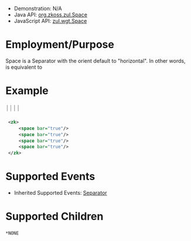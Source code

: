 
- Demonstration: N/A
- Java API: [org.zkoss.zul.Space](https://www.zkoss.org/javadoc/latest/zk/org/zkoss/zul/Space.html)
- JavaScript API: [zul.wgt.Space](https://www.zkoss.org/javadoc/latest/jsdoc/classes/zul.wgt.Space.html)


# Employment/Purpose

Space is a Separator with the orient default to "horizontal". In other
words, <space> is equivalent to <separator orient="horizontal">

# Example

![](/zk_component_ref/images/ZKComRef_Space_Example.png)

```xml
 <zk>
     <space bar="true"/>
     <space bar="true"/>
     <space bar="true"/>
     <space bar="true"/>
 </zk>
```

# Supported Events

- Inherited Supported Events: [ Separator]({{site.baseurl}}/zk_component_ref/separator#Supported_Events)

# Supported Children

`*NONE`
